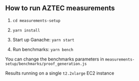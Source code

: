 ## How to run AZTEC measurements

1. `cd measurements-setup`

2. `yarn install`

3. Start up Ganache: `yarn start`

4. Run benchmarks: `yarn bench`


You can change the benchmarks parameters in `measurements-setup/benchmarks/proof_generation.js` 

Results running on a single `t2.2xlarge` EC2 instance
